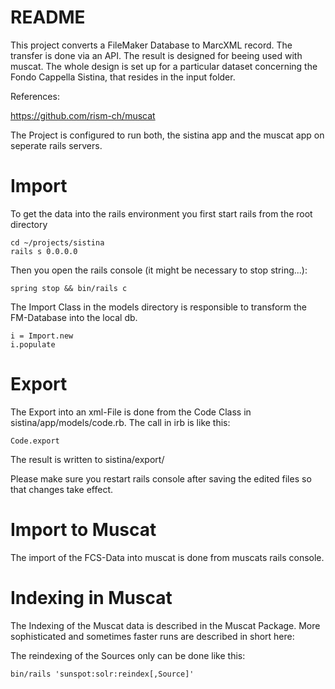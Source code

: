 # README

This project converts a FileMaker Database to MarcXML record. The transfer is done via an API. The result is designed for beeing used with muscat. The whole design is set up for a particular dataset concerning the Fondo Cappella Sistina, that resides in the input folder.

References:

https://github.com/rism-ch/muscat

The Project is configured to run both, the sistina app and the muscat app on seperate rails servers.

# Import

To get the data into the rails environment you first start rails from the root directory

```
cd ~/projects/sistina
rails s 0.0.0.0
```

Then you open the rails console (it might be necessary to stop string...):

```
spring stop && bin/rails c
```

The Import Class in the models directory is responsible to transform the FM-Database into the local db.

```
i = Import.new
i.populate
```

# Export

The Export into an xml-File is done from the Code Class in sistina/app/models/code.rb.
The call in irb is like this:
```
Code.export
```

The result is written to sistina/export/

Please make sure you restart rails console after saving the edited files so that changes take effect.

# Import to Muscat

The import of the FCS-Data into muscat is done from muscats rails console.

# Indexing in Muscat

The Indexing of the Muscat data is described in the Muscat Package. More sophisticated and sometimes faster runs are described in short here:

The reindexing of the Sources only can be done like this:
```
bin/rails 'sunspot:solr:reindex[,Source]'
```

